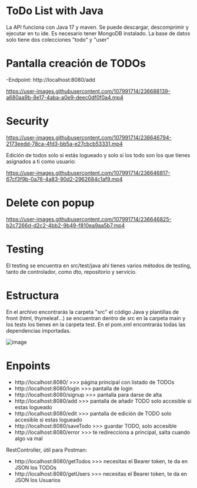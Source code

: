 # ToDo List with Java

La API funciona con Java 17 y maven. Se puede descargar, descomprimir y ejecutar en tu ide. Es necesario tener MongoDB instalado.
La base de datos solo tiene dos colecciones "todo" y "user"

# Pantalla creación de TODOs

-Endpoint: http://localhost:8080/add

https://user-images.githubusercontent.com/107991714/236688139-a680aa9b-8e17-4aba-a0e9-deec0df0f0a4.mp4

# Security

https://user-images.githubusercontent.com/107991714/236646794-2173eedd-78ca-4fd3-bb5a-e27cbcb53331.mp4

Edición de todos solo si estás logueado y solo si los todo son los que tienes asignados a ti como usuario:

https://user-images.githubusercontent.com/107991714/236646817-67cf3f9b-0a76-4a83-90d2-2962684c1af9.mp4

# Delete con popup

https://user-images.githubusercontent.com/107991714/236646825-b2c7266d-d2c2-4bb2-9b49-f810ea9aa5b7.mp4

# Testing

El testing se encuentra en src/test/java ahí tienes varios métodos de testing, tanto de controlador, como dto, repositorio y servicio.

# Estructura

En el archivo encontrarás la carpeta "src" el código Java y plantillas de front (html, thymeleaf...) se encuentran dentro de src en la carpeta main y los tests los tienes en la carpeta test. En el pom.xml encontrarás todas las dependencias importadas.

![image](https://user-images.githubusercontent.com/107991714/236687564-b1e8432b-c873-419c-a4bd-bdf591bb546c.png)

# Enpoints

- http://localhost:8080/  >>> página principal con listado de TODOs
- http://localhost:8080/login  >>> pantalla de login
- http://localhost:8080/signup  >>> pantalla para darse de alta
- http://localhost:8080/add   >>> pantalla de añadir TODO solo accesible si estas logueado
- http://localhost:8080/edit   >>> pantalla de edición de TODO solo accesible si estas logueado
- http://localhost:8080/saveTodo  >>> guardar TODO, solo accesible 
- http://localhost:8080/error   >>> te redirecciona a principal, salta cuando algo va mal

RestController, útil para Postman:

- http://localhost:8080/getTodos  >>> necesitas el Bearer token, te da en JSON los TODOs
- http://localhost:8080/getUsers  >>> necesitas el Bearer token, te da en JSON los Usuarios

